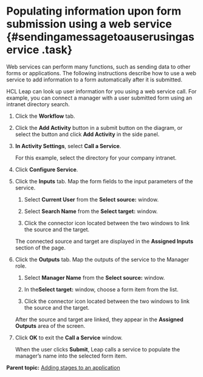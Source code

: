 # Populating information upon form submission using a web service {#sendingamessagetoauserusingaservice .task}

Web services can perform many functions, such as sending data to other forms or applications. The following instructions describe how to use a web service to add information to a form automatically after it is submitted.

HCL Leap can look up user information for you using a web service call. For example, you can connect a manager with a user submitted form using an intranet directory search.

1.  Click the **Workflow** tab.

2.  Click the **Add Activity** button in a submit button on the diagram, or select the button and click **Add Activity** in the side panel.

3.  **In Activity Settings**, select **Call a Service**.

    For this example, select the directory for your company intranet.

4.  Click **Configure Service**.

5.  Click the **Inputs** tab. Map the form fields to the input parameters of the service.

    1.  Select **Current User** from the **Select source:** window.

    2.  Select **Search Name** from the **Select target:** window.

    3.  Click the connector icon located between the two windows to link the source and the target.

    The connected source and target are displayed in the **Assigned Inputs** section of the page.

6.  Click the **Outputs** tab. Map the outputs of the service to the Manager role.

    1.  Select **Manager Name** from the **Select source:** window.

    2.  In the**Select target:** window, choose a form item from the list.

    3.  Click the connector icon located between the two windows to link the source and the target.

    After the source and target are linked, they appear in the **Assigned Outputs** area of the screen.

7.  Click **OK** to exit the **Call a Service** window.

    When the user clicks **Submit**, Leap calls a service to populate the manager’s name into the selected form item.


**Parent topic:** [Adding stages to an application](sub_adding_stages_toc.md)


